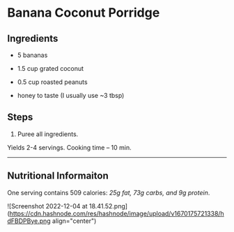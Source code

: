 # Banana Coconut Porridge

## Ingredients

*   5 bananas
    
*   1.5 cup grated coconut
    
*   0.5 cup roasted peanuts
    
*   honey to taste (I usually use ~3 tbsp)
    

## Steps

1.  Puree all ingredients.
    

Yields 2-4 servings. Cooking time – 10 min.

* * *

## Nutritional Informaiton

One serving contains 509 calories: *25g fat, 73g carbs, and 9g protein*.

![Screenshot 2022-12-04 at 18.41.52.png](https://cdn.hashnode.com/res/hashnode/image/upload/v1670175721338/hdFBDPBye.png align="center")